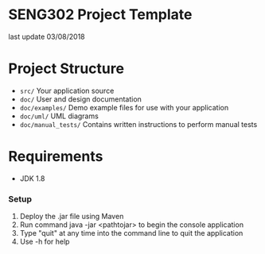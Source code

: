 # SENG302 Project Template
last update 03/08/2018

# Project Structure
 - `src/` Your application source
 - `doc/` User and design documentation
 - `doc/examples/` Demo example files for use with your application
 - `doc/uml/` UML diagrams
 - `doc/manual_tests/` Contains written instructions to perform manual tests
 
 # Requirements
 
 * JDK 1.8
 
 ### Setup
 
 1. Deploy the .jar file using Maven
 2. Run command java -jar \<pathtojar> to begin the console application
 3. Type "quit" at any time into the command line to quit the application
 4. Use -h for help